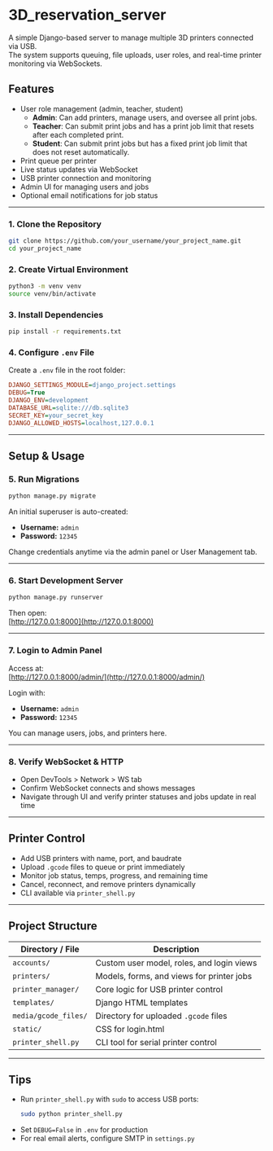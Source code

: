 # 3D_reservation_server

A simple Django-based server to manage multiple 3D printers connected via USB.  
The system supports queuing, file uploads, user roles, and real-time printer monitoring via WebSockets.

## Features

- User role management (admin, teacher, student)
    - **Admin**: Can add printers, manage users, and oversee all print jobs.
    - **Teacher**: Can submit print jobs and has a print job limit that resets after each completed print.
    - **Student**: Can submit print jobs but has a fixed print job limit that does not reset automatically.
- Print queue per printer
- Live status updates via WebSocket
- USB printer connection and monitoring
- Admin UI for managing users and jobs
- Optional email notifications for job status

---

### 1. Clone the Repository

```bash
git clone https://github.com/your_username/your_project_name.git
cd your_project_name
```

### 2. Create Virtual Environment

```bash
python3 -m venv venv
source venv/bin/activate
```

### 3. Install Dependencies

```bash
pip install -r requirements.txt
```

### 4. Configure `.env` File

Create a `.env` file in the root folder:

```ini
DJANGO_SETTINGS_MODULE=django_project.settings
DEBUG=True
DJANGO_ENV=development
DATABASE_URL=sqlite:///db.sqlite3
SECRET_KEY=your_secret_key
DJANGO_ALLOWED_HOSTS=localhost,127.0.0.1
```

---

## Setup & Usage

### 5. Run Migrations

```bash
python manage.py migrate
```

An initial superuser is auto-created:

- **Username:** `admin`
- **Password:** `12345`

Change credentials anytime via the admin panel or User Management tab.

---

### 6. Start Development Server

```bash
python manage.py runserver
```

Then open:  
[http://127.0.0.1:8000](http://127.0.0.1:8000)

---

### 7. Login to Admin Panel

Access at:  
[http://127.0.0.1:8000/admin/](http://127.0.0.1:8000/admin/)

Login with:

- **Username:** `admin`
- **Password:** `12345`

You can manage users, jobs, and printers here.

---

### 8. Verify WebSocket & HTTP

- Open DevTools > Network > WS tab
- Confirm WebSocket connects and shows messages
- Navigate through UI and verify printer statuses and jobs update in real time

---

## Printer Control

- Add USB printers with name, port, and baudrate
- Upload `.gcode` files to queue or print immediately
- Monitor job status, temps, progress, and remaining time
- Cancel, reconnect, and remove printers dynamically
- CLI available via `printer_shell.py`

---

## Project Structure

| Directory / File        | Description                                  |
|-------------------------|----------------------------------------------|
| `accounts/`             | Custom user model, roles, and login views    |
| `printers/`             | Models, forms, and views for printer jobs    |
| `printer_manager/`      | Core logic for USB printer control           |
| `templates/`            | Django HTML templates                        |
| `media/gcode_files/`    | Directory for uploaded `.gcode` files        |
| `static/`               | CSS for login.html                           |
| `printer_shell.py`      | CLI tool for serial printer control          |

---

## Tips

- Run `printer_shell.py` with `sudo` to access USB ports:
  ```bash
  sudo python printer_shell.py
  ```
- Set `DEBUG=False` in `.env` for production
- For real email alerts, configure SMTP in `settings.py`

